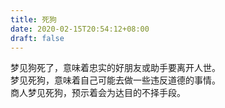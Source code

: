```yaml
---
title: 死狗
date: 2020-02-15T20:54:12+08:00
draft: false
---
```


梦见狗死了，意味着忠实的好朋友或助手要离开人世。<br>
梦见死狗，意味着自己可能去做一些违反道德的事情。<br>
商人梦见死狗，预示着会为达目的不择手段。<br>
